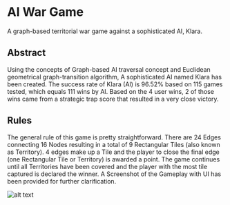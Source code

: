 # AI War Game
A graph-based territorial war game against a sophisticated AI, Klara. 

## Abstract
Using the concepts of Graph-based AI traversal concept and Euclidean geometrical graph-transition algorithm, A sophisticated AI named Klara has been created. The success rate of Klara (AI) is 96.52% based on 115 games tested, which equals 111 wins by AI. Based on the 4 user wins, 2 of those wins came from a strategic trap score that resulted in a very close victory. 

## Rules
The general rule of this game is pretty straightforward. There are 24 Edges connecting 16 Nodes resulting in a total of 9 Rectangular Tiles (also known as Territory). 4 edges make up a Tile and the player to close the final edge (one Rectangular Tile or Territory) is awarded a point. The game continues until all Territories have been covered and the player with the most tile captured is declared the winner. A Screenshot of the Gameplay with UI has been provided for further clarification.

![alt text](https://github.com/shahriar-rahman/AI-War-Games/blob/main/images/War-GameLowPix.PNG)
